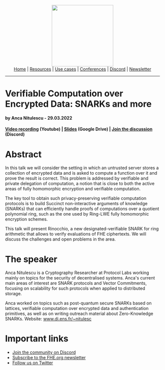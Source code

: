 <!-- Header links -->
<p align="center">
  <img width="200" src="https://user-images.githubusercontent.com/5758427/180978488-db825482-5a58-4c7c-9589-c494a6f0be04.png"><br/>
  <a href="https://fhe-org.github.io">Home</a> | <a href="https://fhe-org.github.io/fhe-resources">Resources</a> | <a href="https://fhe-org.github.io/fhe-use-cases">Use cases</a> | <a href="https://fhe-org.github.io/conferences">Conferences</a> | <a href="https://discord.fhe.org">Discord</a> | <a href="https://fheorg.substack.com">Newsletter</a> 
</p>
<hr/>
<!-- /Header links -->

# Verifiable Computation over Encrypted Data: SNARKs and more
#### by Anca Nitulescu - 29.03.2022

#### <a href="https://www.youtube.com/watch?v=m0TlhZc0BwM">Video recording</a> (Youtube) | <a href="https://drive.google.com/file/d/1-FmKpWs9mspHTYdLPj39W1G67ZYlynhm/view">Slides</a> (Google Drive) | <a href="https://discord.fhe.org">Join the discussion</a> (Discord)

# Abstract
In this talk we will consider the setting in which an untrusted server stores a collection of encrypted data and is asked to compute a function over it and prove the result is correct. This problem is addressed by verifiable and private delegation of computation, a notion that is close to both the active areas of fully homomorphic encryption and verifiable computation.

The key tool to obtain such privacy-preserving verifiable computation protocols is to build Succinct non-interactive arguments of knowledge (SNARKs) that can efficiently handle proofs of computations over a quotient polynomial ring, such as the one used by Ring-LWE fully homomorphic encryption schemes.

This talk will present Rinocchio, a new designated-verifiable SNARK for ring arithmetic that allows to verify evaluations of FHE ciphertexts. We will discuss the challenges and open problems in the area.

# The speaker
Anca Nitulescu is a Cryptography Researcher at Protocol Labs working mainly on topics for the security of decentralised systems. Anca's current main areas of interest are SNARK protocols and Vector Commitments, focusing on scalability for such protocols when applied to distributed storage.

Anca worked on topics such as post-quantum secure SNARKs based on lattices, verifiable computation over encrypted data and authentication primitives, as well as on writing outreach material about Zero-Knowledge SNARKs. Website: www.di.ens.fr/~nitulesc

# Important links
- <a href="https://discord.fhe.org">Join the community on Discord</a>
- <a href="https://fheorg.substack.com">Subscribe to the FHE.org newsletter</a>
- <a href="https://twitter.com/fhe_org">Follow us on Twitter</a>

